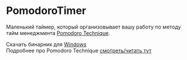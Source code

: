 PomodoroTimer
=============

Маленький таймер, который организовывает вашу работу по методу тайм менеджмента 
[Pomodoro Technique](http://www.pomodorotechnique.com/).

Скачать бинарник для [Windows](https://dl.dropbox.com/u/76515375/Upload/Pomodoro%20Timer/SetupPomodoro.msi)  
Подробнее про Pomodoro Technique [смотреть/читать тут](http://www.pomodorotechnique.com/get-started/)
